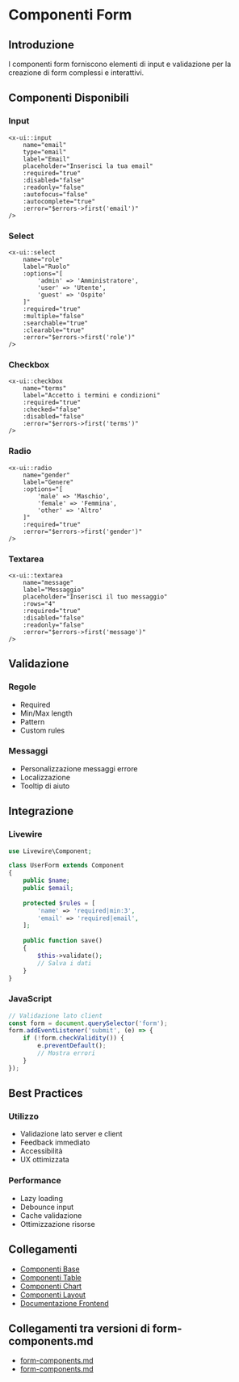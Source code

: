 # Componenti Form

## Introduzione
I componenti form forniscono elementi di input e validazione per la creazione di form complessi e interattivi.

## Componenti Disponibili

### Input
```blade
<x-ui::input 
    name="email" 
    type="email" 
    label="Email" 
    placeholder="Inserisci la tua email"
    :required="true"
    :disabled="false"
    :readonly="false"
    :autofocus="false"
    :autocomplete="true"
    :error="$errors->first('email')"
/>
```

### Select
```blade
<x-ui::select 
    name="role" 
    label="Ruolo"
    :options="[
        'admin' => 'Amministratore',
        'user' => 'Utente',
        'guest' => 'Ospite'
    ]"
    :required="true"
    :multiple="false"
    :searchable="true"
    :clearable="true"
    :error="$errors->first('role')"
/>
```

### Checkbox
```blade
<x-ui::checkbox 
    name="terms" 
    label="Accetto i termini e condizioni"
    :required="true"
    :checked="false"
    :disabled="false"
    :error="$errors->first('terms')"
/>
```

### Radio
```blade
<x-ui::radio 
    name="gender" 
    label="Genere"
    :options="[
        'male' => 'Maschio',
        'female' => 'Femmina',
        'other' => 'Altro'
    ]"
    :required="true"
    :error="$errors->first('gender')"
/>
```

### Textarea
```blade
<x-ui::textarea 
    name="message" 
    label="Messaggio"
    placeholder="Inserisci il tuo messaggio"
    :rows="4"
    :required="true"
    :disabled="false"
    :readonly="false"
    :error="$errors->first('message')"
/>
```

## Validazione

### Regole
- Required
- Min/Max length
- Pattern
- Custom rules

### Messaggi
- Personalizzazione messaggi errore
- Localizzazione
- Tooltip di aiuto

## Integrazione

### Livewire
```php
use Livewire\Component;

class UserForm extends Component
{
    public $name;
    public $email;
    
    protected $rules = [
        'name' => 'required|min:3',
        'email' => 'required|email',
    ];
    
    public function save()
    {
        $this->validate();
        // Salva i dati
    }
}
```

### JavaScript
```javascript
// Validazione lato client
const form = document.querySelector('form');
form.addEventListener('submit', (e) => {
    if (!form.checkValidity()) {
        e.preventDefault();
        // Mostra errori
    }
});
```

## Best Practices

### Utilizzo
- Validazione lato server e client
- Feedback immediato
- Accessibilità
- UX ottimizzata

### Performance
- Lazy loading
- Debounce input
- Cache validazione
- Ottimizzazione risorse

## Collegamenti
- [Componenti Base](./base-components.md)
- [Componenti Table](./table-components.md)
- [Componenti Chart](./chart-components.md)
- [Componenti Layout](./layout-components.md)
- [Documentazione Frontend](../Cms/docs/frontend-architecture.md) 
## Collegamenti tra versioni di form-components.md
* [form-components.md](../../../UI/docs/form-components.md)
* [form-components.md](../../../UI/docs/roadmap/form-components.md)

